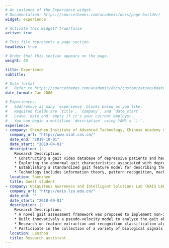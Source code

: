 ```yaml
---
# An instance of the Experience widget.
# Documentation: https://sourcethemes.com/academic/docs/page-builder/
widget: experience

# Activate this widget? true/false
active: true

# This file represents a page section.
headless: true

# Order that this section appears on the page.
weight: 40

title: Experience
subtitle:

# Date format
#   Refer to https://sourcethemes.com/academic/docs/customization/#date-format
date_format: Jan 2006

# Experiences.
#   Add/remove as many `experience` blocks below as you like.
#   Required fields are `title`, `company`, and `date_start`.
#   Leave `date_end` empty if it's your current employer.
#   You can begin a multiline `description` using YAML's `|-`.
experience:
- company: Shenzhen Institute of Advanced Technology, Chinese Academy of Sciences
  company_url: "http://www.siat.cas.cn/"
  date_end: "2019-10-01"
  date_start: "2019-04-01"
  description: |-
    Research Description:
    * Constructing a gait video database of depressive patients and healthy people in a natural state
    * Exploring the abnormal gait characteristics associated with depression
    * Establishing a standardized gait feature model for describing the difference between a depressed patient and a healthy person
    * Technology includes information theory, pattern recognition, machine learning, Python and OpenCV
  location: Shenzhen
  title: Guest student
- company: Ubiquitous Awareness and Intelligent Solutions Lab (UAIS LAB)
  company_url: "http://uais.lzu.edu.cn/"
  date_end: ""
  date_start: "2018-09-01"
  description: |-
    Research Description:
    * A novel gait assessment framework was proposed to implement non-intrusive, real-time and automatic depression detection using Kinect
    * Built innovatively a pseudo-velocity model to analyze the gait abnormalities of patients with depression, and explored the gait spatial information for skeleton-based recognition tasks using deep learning based on Riemannian manifolds
    * Research on feature extraction and recognition classification algorithms of EEG signals, and classification of specific emotions of military soldiers on specific occasions
    * Participate in the collection of a variety of biological signals and development of acquisition equipment. I master Keil Vision5, Altium Designer, Solidworks and have STM32 and FPGA usage experience;
  location: Lanzhou
  title: Research assistant
---
```

